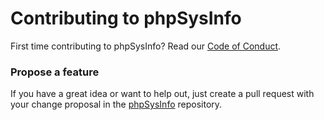 # Contributing to phpSysInfo
First time contributing to phpSysInfo? Read our [Code of Conduct](https://github.com/phpsysinfo/phpsysinfo/blob/main/CODE_OF_CONDUCT.md).

### Propose a feature

If you have a great idea or want to help out, just create a pull request with your change proposal
in the [phpSysInfo](https://github.com/phpsysinfo/phpsysinfo) repository.
